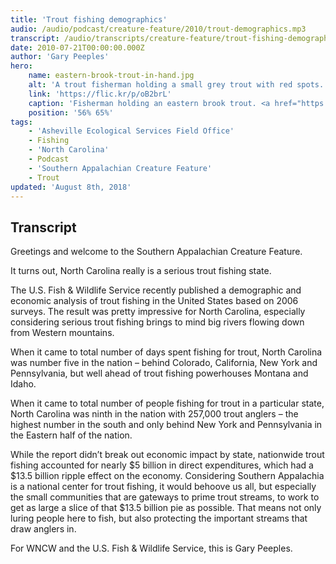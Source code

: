 ```yaml
---
title: 'Trout fishing demographics'
audio: /audio/podcast/creature-feature/2010/trout-demographics.mp3
transcript: /audio/transcripts/creature-feature/trout-fishing-demographics.pdf
date: 2010-07-21T00:00:00.000Z
author: 'Gary Peeples'
hero:
    name: eastern-brook-trout-in-hand.jpg
    alt: 'A trout fisherman holding a small grey trout with red spots.'
    link: 'https://flic.kr/p/oB2brL'
    caption: 'Fisherman holding an eastern brook trout. <a href="https://flic.kr/p/oB2brL">Photo</a> by Chesapeake Bay Program, CC BY-NC 2.0.'
    position: '56% 65%'
tags:
    - 'Asheville Ecological Services Field Office'
    - Fishing
    - 'North Carolina'
    - Podcast
    - 'Southern Appalachian Creature Feature'
    - Trout
updated: 'August 8th, 2018'
---
```


## Transcript

Greetings and welcome to the Southern Appalachian Creature Feature.

It turns out, North Carolina really is a serious trout fishing state.

The U.S. Fish & Wildlife Service recently published a demographic and economic analysis of trout fishing in the United States based on 2006 surveys. The result was pretty impressive for North Carolina, especially considering serious trout fishing brings to mind big rivers flowing down from Western mountains.

When it came to total number of days spent fishing for trout, North Carolina was number five in the nation – behind Colorado, California, New York and Pennsylvania, but well ahead of trout fishing powerhouses Montana and Idaho.

When it came to total number of people fishing for trout in a particular state, North Carolina was ninth in the nation with 257,000 trout anglers – the highest number in the south and only behind New York and Pennsylvania in the Eastern half of the nation.

While the report didn’t break out economic impact by state, nationwide trout fishing accounted for nearly $5 billion in direct expenditures, which had a $13.5 billion ripple effect on the economy. Considering Southern Appalachia is a national center for trout fishing, it would behoove us all, but especially the small communities that are gateways to prime trout streams, to work to get as large a slice of that $13.5 billion pie as possible.  That means not only luring people here to fish, but also protecting the important streams that draw anglers in.

For WNCW and the U.S. Fish & Wildlife Service, this is Gary Peeples.